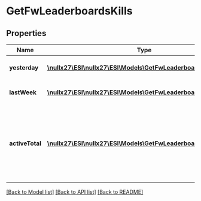 # GetFwLeaderboardsKills

## Properties
Name | Type | Description | Notes
------------ | ------------- | ------------- | -------------
**yesterday** | [**\nullx27\ESI\nullx27\ESI\Models\GetFwLeaderboardsYesterday[]**](GetFwLeaderboardsYesterday.md) | Top 4 ranking of factions by kills in the past day | 
**lastWeek** | [**\nullx27\ESI\nullx27\ESI\Models\GetFwLeaderboardsLastWeek[]**](GetFwLeaderboardsLastWeek.md) | Top 4 ranking of factions by kills in the past week | 
**activeTotal** | [**\nullx27\ESI\nullx27\ESI\Models\GetFwLeaderboardsActiveTotal[]**](GetFwLeaderboardsActiveTotal.md) | Top 4 ranking of factions active in faction warfare by total kills. A faction is considered \&quot;active\&quot; if they have participated in faction warfare in the past 14 days. | 

[[Back to Model list]](../README.md#documentation-for-models) [[Back to API list]](../README.md#documentation-for-api-endpoints) [[Back to README]](../README.md)


